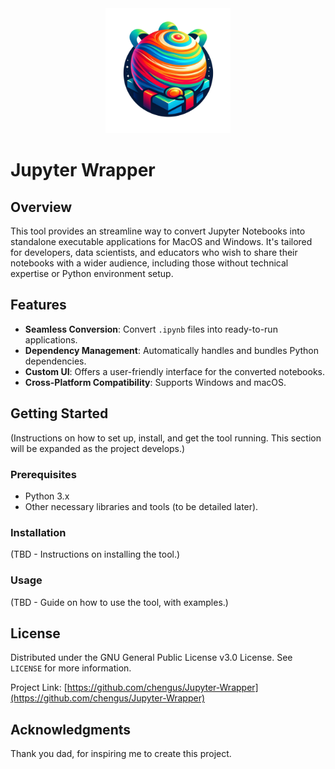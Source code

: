 <div align="center">
  <picture>
    <img alt="logo" height="200px" src="img/Jupyter Wrapper Logo V1.png">
  </picture>
</div>

# Jupyter Wrapper

## Overview
This tool provides an streamline way to convert Jupyter Notebooks into standalone executable applications for MacOS and Windows. It's tailored for developers, data scientists, and educators who wish to share their notebooks with a wider audience, including those without technical expertise or Python environment setup.

## Features
- **Seamless Conversion**: Convert `.ipynb` files into ready-to-run applications.
- **Dependency Management**: Automatically handles and bundles Python dependencies.
- **Custom UI**: Offers a user-friendly interface for the converted notebooks.
- **Cross-Platform Compatibility**: Supports Windows and macOS.

## Getting Started
(Instructions on how to set up, install, and get the tool running. This section will be expanded as the project develops.)

### Prerequisites
- Python 3.x
- Other necessary libraries and tools (to be detailed later).

### Installation
(TBD - Instructions on installing the tool.)

### Usage
(TBD - Guide on how to use the tool, with examples.)

## License
Distributed under the GNU General Public License v3.0 License. See `LICENSE` for more information.

Project Link: [https://github.com/chengus/Jupyter-Wrapper](https://github.com/chengus/Jupyter-Wrapper)

## Acknowledgments
Thank you dad, for inspiring me to create this project.
